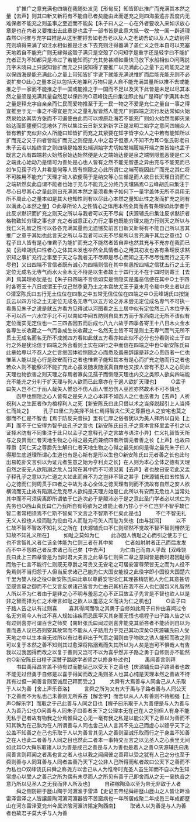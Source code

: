 <!-- { "loadSidebar": true } -->
　　扩推广之意充满也四端在我随处发见【形甸反】知皆即此推广而充满其本然之量【去声】则其曰新又新将有不能自已者矣能由此而遂充之则四海虽逺亦吾度内无难保者不能充之则虽事之至近而不能矣【朱子曰人之一心在外者要收入来如求放心章是也在内者又要推出去此章是也孟子一部书皆是此意大抵一收一放一阖一辟道理森然○问推与充字曰推是从这里推将去如老吾老以及人之老幼吾幼以及人之幼到得充则填得来满了如注水相似推是注水下去充则注得器满了盖仁义之性本自可以充塞天地若自不能充广则无縁得这殻子满只是空殻了○问知字是重字还是轻字曰不能扩充者正为不知都只是冷过了若能知而扩充其势甚顺如乗快马放下水船相似○问两説充字未晓曰上只説知皆扩而充之只説知得了要推广以充满此心之量下云苟能充之足以保四海是能充满此心之量上带知皆扩字说下就能充满说惟扩而后能充能充则不必说扩矣○此心之量本足以包括天地兼利万物只是人自不能充满其量所以推不去或能推之于一家而不能推之于一国或能推之于一国而不足以及天下此皆是未足以尽其本然之量须是充满其量自然足以保四海○双峰饶氏曰集注即此推广是释扩字满其本然之量是释充字自亲亲而仁民而爱物推至于无一民一物之不爱是充仁之量自一事之得宜推至于无一事之不得宜是充义之量礼智皆然人能充广则四端之流行发达常如火始然泉始达其势方张而不可遏便由此而可以燎原赴海若不能充广则如火始然而即灭泉始达而即壅便只恁地休了所以集注云日新又新新字正是发明二始字之意问四端众人皆有若扩充似非众人所能曰知皆扩而充之其紧要在知字皆字众人之中若有能知所以扩而充之又于四者皆能扩而充之则便是人中之君子但患人不知不为耳○张氏彰老曰朱子云若以始终言之则四端是始发处端训始字尤切如发端履端开端之类皆始也孟子既言之凡有四端若火始然泉始达始然便是火之端始达便是泉之端恻隠羞恶便是仁义之端此心始动乃是情可为善处是心也人皆有之然不能无智愚之异由充与不能充而已如乍见孺子将入井看是何等人皆有恻隠之心此所谓仁之端苟能因此广而充之其仁将不可胜用不能充广天理才动人欲便萌于是纳交等心生循是而人欲日长天理日消而仁之端斩然矣此自谓不能者也始于充与不能充之分终乃天壤隔焉○云峰胡氏曰集注于尽心曰尽其心之量此则曰充满其本然之量须看朱子如何下一量字盖体无所不具用无所不周此心之量本如是其大也知性则有以尽此心本然之量知此性之发而扩充之则有以满此心本然之量】○此章所论人之性情心之体用本然全具而各有条理如此学者于此反求黙识而扩充之则天之所以与我者可以无不尽矣【庆源辅氏曰集注反求黙识者格物致知穷理之事也扩充之者诚意正心力行之事也既能穷理又能力行则天之所以与我仁义礼智之性可以各各充满其量而无遗憾矣前言日新又新将有不能自己所以言其推广之意于其始也此言天之所以与我者可以无不尽矣所以言充满于其后之意也】○程子曰人皆有是心惟君子为能扩而充之不能然者皆自弃也然其充与不充亦在我而已矣【云峰胡氏曰性者心之体其未发也夲然全具情者心之用其初发也各有条理反求黙识知之事扩充行之事至于天之与我者无不尽即是尽心而知之无不尽尽性而行之无不尽也】又曰四端不言信者既有诚心为四端则信在其中矣愚按四端之信犹五行之土无定位无成名无専气而水火金木无不待是以生者故土于四行无不在于四时则寄王【去声】焉其理亦犹是也【朱子曰四端不言信如实是恻隠实是羞恶信便在其中○土于四时各寄王十八日或谓王于戊己然季夏乃土之本宫故尤王于夏末月令载中央土者以此○潜室陈氏曰五行无土位位在四象之中五常无信位位在四端之中○云峰胡氏曰按饶氏云以四方论之土无定位无成名无専气以五方论之亦未尝无定位成名専气不可执一看愚见朱子之说是就五方看方见得试以河图看之五土居中似有定位然三八木位乎东不可以西一六水位乎北不可以南如中间五防则自具五方而于东西南北无所不该似有定位而实无定位也一二三四各因五而后成七八九六故于四季各寄王十八日木火金水各専生长收藏之一气而各成生长收藏之一名然无土皆不可是则土无専气而气无所不贯土无成名而名无所不成就四方看如此就五方看亦如此似不必分也分看则论土于四行之外是犹论信于四端之外合看则土实在四行之中而信在四端之中也○新安陈氏曰此章始専以不忍人之仁言继因体验恻隠之心而悉及羞恶辞譲是非之心贯四者一仁也惟圣人能以是心行是政安而行之者也惟君子能知其本有是心而扩充之勉而行之者也若众人则不能察识不能扩充此心虽发随发随泯真自弃也又按人皆有不忍人之心同此天理也物欲害之则天理之存焉者寡矣见孺子而恻隠天理也内交之类即人欲矣四端能充不能充之分判于扩天理与徇人欲而已此章亦在于遏人欲扩天理也】
　　○孟子曰矢人岂不仁于函人哉矢人惟恐不伤人函人惟恐伤人巫匠亦然故术不可不慎也
　　函甲也恻隠之心人皆有之是矢人之心本非不如函人之仁也巫者为【去声】人祈祝利人之生匠者作为棺椁利人之死【新安陈氏曰此只借以术之当择説起引上人当择仁而处之】
　　孔子曰里仁为美择不处仁焉得智夫仁天之尊爵也人之安宅也莫之御而不仁是不智也【焉于防反夫音扶】里有仁厚之俗者犹以为美人择所以自处【上声】而不于仁安得为智乎此孔子之言也【新安陈氏曰孔子之意本言择里孟子引之以证择术防有不同集注于此只以孟子之意释孔子之言故与语注小异】仁义礼智皆天所与之良贵而仁者天地生物之心得之最先而兼统四者所谓元者善之长【上声】也故曰尊爵【问仁天之尊爵先生解曰仁者天地生物之心得之最先如何是得之最先朱子曰人得那生底道理所谓心生道也有是心斯有是形以生也○新安陈氏曰元者善之长也此句出易乾卦文言引以为证元者生意之始为亨利贞之长】在人则为本心全体之徳有天理自然之安无人欲陷溺之危人当常在其中而不可须臾离【去声】者也故曰安宅此又孟子释孔子之意以为仁道之大如此而自不为之岂非不智之甚乎【庆源辅氏曰五性皆人心之徳而仁则周贯乎四者之中故为本心全体之徳天理有则而不流故有自然之安人欲横流而无止故有陷溺之危克尽人欲纯是天理方始是仁此所以有安而无危也人当常处其中而不可须臾离即所谓依于仁造次必于是颠沛必于是之意此圣门学者必以求仁为先务也○西山真氏曰仁乃我所自有苟欲为之谁能止者乃甘心于不仁岂非不智乎故仁智二者常相须焉不仁斯不智矣下文言之不智斯不仁矣此是也】
　　不仁不智无礼无义人役也人役而耻为役由弓人而耻为弓矢人而耻为矢也【由与犹同】
　　以不仁故不智不智故不知礼义之所在【庆源辅氏曰不仁则顽然不觉故不智不智则懵然无知故不知礼义所在】
　　如耻之莫如为仁
　　此亦因人愧耻之心而引之使志于仁也不言智礼义者仁该全体能为仁则三者在其中矣
　　仁者如射射者正己而后发发而不中不怨胜己者反求诸己而己矣【中去声】
　　为仁由己而由人乎哉【双峰饶氏曰此上三四章皆是为当时君大夫言之此章与仁则荣二章之意同皆是教时君因耻辱而勉于仁言不能行仁则既无尊爵之可贵又无安宅之可居安富尊荣皆无之而为人役不免焉则不当归怨于人但当反求诸己己能为仁大国安能役之此役字即小国役大国楚六千里为讐人役之役○新安陈氏曰此章以尊爵安宅论仁其理甚精防勉人为仁其意甚切至既言莫之御而不仁又言反求诸己皆言为仁由己其机在我不在人也仁固包义礼智然人所以不为仁者由于是非之心不明与羞恶之心不正耳故孟子先言是不智也欲人以是非之智而择为仁之术继言如耻之欲人以羞恶之义而决为仁之机也】
　　○孟子曰子路人告之以有过则喜
　　喜其得闻而改之其勇于自修如此周子曰仲由喜闻过令名无穷焉今人有过不喜人规如讳疾而忌医寜灭其身而无悟也噫程子曰子路人告之以有过则喜亦可谓百世之师矣【南轩张氏曰闻过则喜非能克其骄吝者不能骄则自以为善而恶人议已吝则安其故常而不能从人子路用力于克己其功深矣○庆源辅氏曰人受天地之中以生本自无过所以有过者非出于气禀之偏则由乎物欲之诱人能知而改之则可以复于本然之善不知则其过愈深将陷溺焉而失其所以为人矣是岂可不惧哉人有告我以过我因得而改之以复于善则又岂可不以为喜乎然非子路之勇于自修则亦不能然也○新安陈氏曰程子深賛子路欲学者师之以修身补过也】
　　禹闻善言则拜
　　书曰禹拜昌言盖不待有过而能屈己以受天下之善也【庆源辅氏曰子路贤者也故不能无过但勇于自修是以喜于得闻而改之禹则圣人也其心纯是天理本然之善故不待其有过但一闻善言则至诚屈己拜而受之】
　　大舜有大焉善与人同舍己从人乐取于人以为善【舍上声乐音洛】
　　言舜之所为又有大于禹与子路者善与人同公天下之善而不为私也己未善则无所系吝【解舍字】而舍以从人人有善则不待勉强【上声○解乐字】而取之于己此善与人同之目也【程子曰乐取于人为善便是与人为善与人为善乃公也○问善与人同朱子曰善者天下之公理本无在己在人之别但人有身不能无私于己者故有物我之分焉惟舜之心无一毫有我之私是以能公天下之善以为善而不知其孰为在己孰为在人所谓善与人同也舍己从人言其不先立己而虚心以聼乎天下之公盖不知善之在己也乐取于人以为善言其见人之善则至诚乐取而行之于身盖不知善之在人也此二者善与人同之目也然此二者本一事特交互言之以见圣人之心表里无间如此耳○大舜乐取诸人以为善是成己之善是与人为善也是着人之善○庆源辅氏曰禹闻善言则拜闻之者禹也言之者人也以我之闻闻彼之善拜以受之犹有人己之分也至于舜则善与人同耳善与人同者盖善乃天下之公非人己所得而私者故曰公天下之善而不为私也○双峰饶氏曰舜之称尧方以舍己从人为惟帝时克圣人虽生知而不自以为生知常虚心以受人之善己之所为偶有未尽而人之所见有善于己即舍而从之无一毫执吝之意乃所以见圣人之无我而非人所及也】
　　自耕稼陶渔以至为帝无非取于人者
　　舜之侧防耕于歴山陶于河濵渔于雷泽【史记五帝纪舜耕歴山歴山之人皆让畔渔雷泽雷泽之人皆譲居陶河濵河濵器皆不苦窳病也一年所居成聚二年成邑三年成都歴山在河东雷泽夏兖州今属济隂河濵济隂定陶西南】
　　取诸人以为善是与人为善者也故君子莫大乎与人为善
